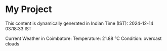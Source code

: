 # My Project

This content is dynamically generated in Indian Time (IST): 2024-12-14 03:18:33 IST


Current Weather in Coimbatore:
Temperature: 21.88 °C
Condition: overcast clouds
